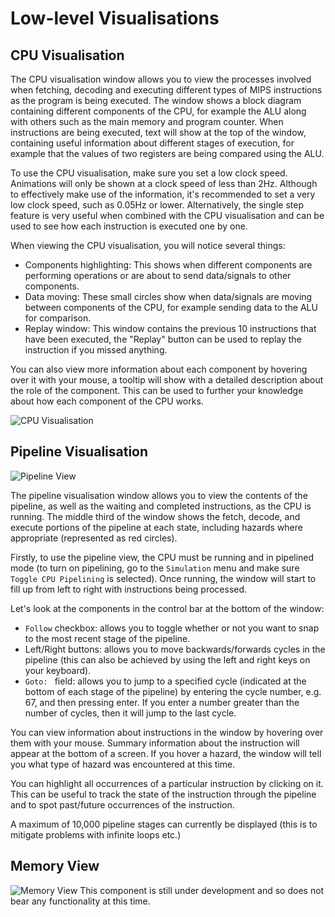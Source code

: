 # Low-level Visualisations #

## CPU Visualisation ##
The CPU visualisation window allows you to view the processes involved when fetching, decoding and executing different types of MIPS instructions as the program is being executed. The window shows a block diagram containing different components of the CPU, for example the ALU along with others such as the main memory and program counter. When instructions are being executed, text will show at the top of the window, containing useful information about different stages of execution, for example that the values of two registers are being compared using the ALU.

To use the CPU visualisation, make sure you set a low clock speed. Animations will only be shown at a clock speed of less than 2Hz. Although to effectively make use of the information, it's recommended to set a very low clock speed, such as 0.05Hz or lower. Alternatively, the single step feature is very useful when combined with the CPU visualisation and can be used to see how each instruction is executed one by one.

When viewing the CPU visualisation, you will notice several things:

- Components highlighting: This shows when different components are performing operations or are about to send data/signals to other components.
- Data moving: These small circles show when data/signals are moving between components of the CPU, for example sending data to the ALU for comparison.
- Replay window: This window contains the previous 10 instructions that have been executed, the "Replay" button can be used to replay the instruction if you missed anything.

You can also view more information about each component by hovering over it with your mouse, a tooltip will show with a detailed description about the role of the component. This can be used to further your knowledge about how each component of the CPU works.


![CPU Visualisation](segments/cpu-visualisation.png)


## Pipeline Visualisation ##
![Pipeline View](segments/pipeline.png)

The pipeline visualisation window allows you to view the contents of the pipeline, as well as the waiting and completed instructions, as the CPU is running. The middle third of the window shows the fetch, decode, and execute portions of the pipeline at each state, including hazards where appropriate (represented as red circles).

Firstly, to use the pipeline view, the CPU must be running and in pipelined mode (to turn on pipelining, go to the `Simulation` menu and make sure `Toggle CPU Pipelining` is selected). Once running, the window will start to fill up from left to right with instructions being processed.

Let's look at the components in the control bar at the bottom of the window:

- `Follow` checkbox: allows you to toggle whether or not you want to snap to the most recent stage of the pipeline.
- Left/Right buttons: allows you to move backwards/forwards cycles in the pipeline (this can also be achieved by using the left and right keys on your keyboard).
- `Goto: ` field: allows you to jump to a specified cycle (indicated at the bottom of each stage of the pipeline) by entering the cycle number, e.g. 67, and then pressing enter. If you enter a number greater than the number of cycles, then it will jump to the last cycle.

You can view information about instructions in the window by hovering over them with your mouse. Summary information about the instruction will appear at the bottom of a screen. If you hover a hazard, the window will tell you what type of hazard was encountered at this time.

You can highlight all occurrences of a particular instruction by clicking on it. This can be useful to track the state of the instruction through the pipeline and to spot past/future occurrences of the instruction.

A maximum of 10,000 pipeline stages can currently be displayed (this is to mitigate problems with infinite loops etc.)

## Memory View ##
![Memory View](segments/memView.png)
This component is still under development and so does not bear any functionality at this time.

